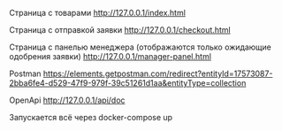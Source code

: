 Страница с товарами http://127.0.0.1/index.html

Страница с отправкой заявки  http://127.0.0.1/checkout.html

Страница с панелью менеджера (отображаются только ожидающие одобрения заявки) http://127.0.0.1/manager-panel.html


Postman  https://elements.getpostman.com/redirect?entityId=17573087-2bba6fe4-d529-47f9-979f-39c51261d1aa&entityType=collection

OpenApi  http://127.0.0.1/api/doc

Запускается всё через docker-compose up
